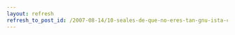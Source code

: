 ```yaml
---
layout: refresh
refresh_to_post_id: /2007-08-14/10-seales-de-que-no-eres-tan-gnu-ista-como-crees.html
---
```


